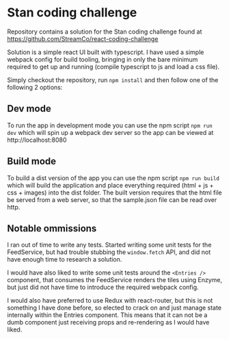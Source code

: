 # Stan coding challenge

Repository contains a solution for the Stan coding challenge found at https://github.com/StreamCo/react-coding-challenge

Solution is a simple react UI built with typescript. I have used a simple webpack config for build tooling, bringing in 
only the bare minimum required to get up and running (compile typescript to js and load a css file).

Simply checkout the repository, run `npm install` and then follow one of the following 2 options:

## Dev mode
To run the app in development mode you can use the npm script `npm run dev` which will spin up a webpack dev server so the app can be viewed
at http://localhost:8080

## Build mode
To build a dist version of the app you can use the npm script `npm run build` which will build the application and place everything required 
(html + js + css + images) into the dist folder. The built version requires that the html file be served from a web server, so that the 
sample.json file can be read over http.

## Notable ommissions
I ran out of time to write any tests. Started writing some unit tests for the FeedService, but had trouble stubbing the `window.fetch` API,
and did not have enough time to research a solution.

I would have also liked to write some unit tests around the `<Entries />` component, that consumes the FeedService renders the tiles using
Enzyme, but just did not have time to introduce the required webpack config.

I would also have preferred to use Redux with react-router, but this is not something I have done before, so elected to crack on and just
manage state internally within the Entries component. This means that it can not be a dumb component just receiving props and re-rendering
as I would have liked.